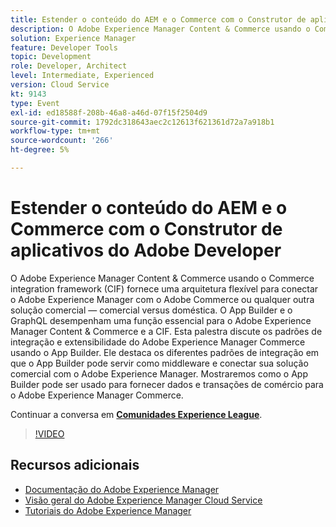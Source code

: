 ```yaml
---
title: Estender o conteúdo do AEM e o Commerce com o Construtor de aplicativos do Adobe Developer
description: O Adobe Experience Manager Content & Commerce usando o Commerce integration framework (CIF) fornece uma arquitetura flexível para conectar o Adobe Experience Manager com o Adobe Commerce ou qualquer outra solução comercial — comercial versus doméstica. O App Builder e o GraphQL desempenham uma função essencial para o Adobe Experience Manager Content & Commerce e a CIF. Esta palestra discute os padrões de integração e extensibilidade do Adobe Experience Manager Commerce usando o App Builder. Ele destaca os diferentes padrões de integração em que o App Builder pode servir como middleware e conectar sua solução comercial com o Adobe Experience Manager. Mostraremos como o App Builder pode ser usado para fornecer dados e transações de comércio para o Adobe Experience Manager Commerce.
solution: Experience Manager
feature: Developer Tools
topic: Development
role: Developer, Architect
level: Intermediate, Experienced
version: Cloud Service
kt: 9143
type: Event
exl-id: ed18588f-208b-46a8-a46d-07f15f2504d9
source-git-commit: 1792dc318643aec2c12613f621361d72a7a918b1
workflow-type: tm+mt
source-wordcount: '266'
ht-degree: 5%

---
```


# Estender o conteúdo do AEM e o Commerce com o Construtor de aplicativos do Adobe Developer

O Adobe Experience Manager Content &amp; Commerce usando o Commerce integration framework (CIF) fornece uma arquitetura flexível para conectar o Adobe Experience Manager com o Adobe Commerce ou qualquer outra solução comercial — comercial versus doméstica. O App Builder e o GraphQL desempenham uma função essencial para o Adobe Experience Manager Content &amp; Commerce e a CIF. Esta palestra discute os padrões de integração e extensibilidade do Adobe Experience Manager Commerce usando o App Builder. Ele destaca os diferentes padrões de integração em que o App Builder pode servir como middleware e conectar sua solução comercial com o Adobe Experience Manager. Mostraremos como o App Builder pode ser usado para fornecer dados e transações de comércio para o Adobe Experience Manager Commerce.

Continuar a conversa em **[Comunidades Experience League](https://adobe.ly/3om4942)**.

>[!VIDEO](https://video.tv.adobe.com/v/337567/?quality=12&learn=on&hidetitle=true)

## Recursos adicionais

- [Documentação do Adobe Experience Manager ](https://experienceleague.adobe.com/docs/experience-manager-cloud-service.html?lang=pt-BR)
- [Visão geral do Adobe Experience Manager Cloud Service](https://experienceleague.adobe.com/docs/experience-manager-cloud-service/overview/home.html)
- [Tutoriais do Adobe Experience Manager](https://experienceleague.adobe.com/docs/experience-manager-tutorials.html)
